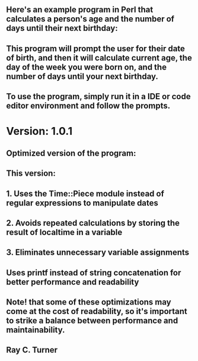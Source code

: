 
## Here's an example program in Perl that calculates a person's age and the number of days until their next birthday:

## This program will prompt the user for their date of birth, and then it will calculate current age, the day of the week you were born on, and the number of days until your next birthday.

## To use the program, simply run it in a IDE or code editor environment and follow the prompts.

# Version: 1.0.1
## Optimized version of the program:
## This version:
## 1. Uses the Time::Piece module instead of regular expressions to manipulate dates
## 2. Avoids repeated calculations by storing the result of localtime in a variable
## 3. Eliminates unnecessary variable assignments
## Uses printf instead of string concatenation for better performance and readability
## Note! that some of these optimizations may come at the cost of readability, so it's important to strike a balance between performance and maintainability.

## Ray C. Turner